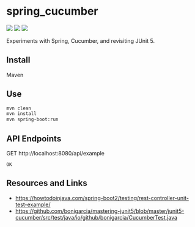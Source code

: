 # spring_cucumber

[![](https://img.shields.io/badge/Java-18-blue.svg)](https://jdk.java.net/archive/)
[![](https://img.shields.io/badge/Spring%20Boot-3.2.1-green.svg)](https://spring.io/projects/spring-boot)
[![](https://img.shields.io/badge/Maven-3.8.6-white.svg)](https://maven.apache.org/download.cgi)

Experiments with Spring, Cucumber, and revisiting JUnit 5.

## Install

Maven

## Use

```BASH
mvn clean
mvn install
mvn spring-boot:run
```

## API Endpoints

GET http://localhost:8080/api/example
```
OK
```

## Resources and Links

* https://howtodoinjava.com/spring-boot2/testing/rest-controller-unit-test-example/
* https://github.com/bonigarcia/mastering-junit5/blob/master/junit5-cucumber/src/test/java/io/github/bonigarcia/CucumberTest.java